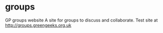 # groups
GP groups website
A site for groups to discuss and collaborate.
Test site at http://groups.greengeeks.org.uk
